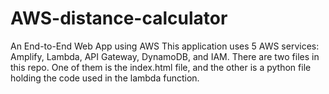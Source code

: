 # AWS-distance-calculator
An End-to-End Web App using AWS
This application uses 5 AWS services: Amplify, Lambda, API Gateway, DynamoDB, and IAM. 
There are two files in this repo. One of them is the index.html file, and the other is a python file holding the code used in the lambda function. 
